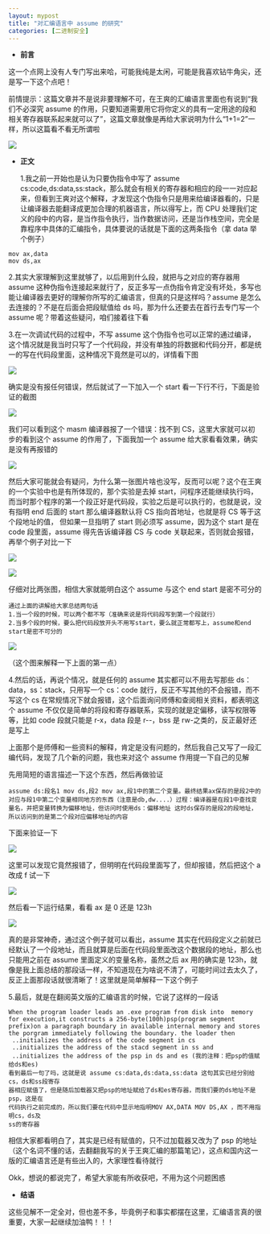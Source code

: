 ```yaml
---
layout: mypost
title: "对汇编语言中 assume 的研究"
categories: [二进制安全]
---
```


- **前言**

这一个点网上没有人专门写出来哈，可能我纯是太闲，可能是我喜欢钻牛角尖，还是写一下这个点吧！

前情提示：这篇文章并不是说非要理解不可，在王爽的汇编语言里面也有说到“我们不必深究 assume 的作用，只要知道需要用它将你定义的具有一定用途的段和相关寄存器联系起来就可以了”，这篇文章就像是再给大家说明为什么“1+1=2”一样，所以这篇看不看无所谓啦

![](640-1.jpg)

- **正文**

  1.我之前一开始也是认为只要伪指令中写了 assume cs:code,ds:data,ss:stack，那么就会有相关的寄存器和相应的段一一对应起来，但看到王爽对这个解释，才发现这个伪指令只是用来给编译器看的，只是让编译器去能翻译成更加合理的机器语言，所以得写上，而 CPU 处理我们定义的段中的内容，是当作指令执行，当作数据访问，还是当作栈空间，完全是靠程序中具体的汇编指令，具体要说的话就是下面的这两条指令（拿 data 举个例子）

```
mov ax,data
mov ds,ax
```

2.其实大家理解到这里就够了，以后用到什么段，就把与之对应的寄存器用 assume 这种伪指令连接起来就行了，反正多写一点伪指令肯定没有坏处，多写也能让编译器去更好的理解你所写的汇编语言，但真的只是这样吗？assume 是怎么去连接的？不是在后面会把段赋值给 ds 吗，那为什么还要去在首行去专门写一个 assume 呢？带着这些疑问，咱们接着往下看

3.在一次调试代码的过程中，不写 assume 这个伪指令也可以正常的通过编译，这个情况就是我当时只写了一个代码段，并没有单独的将数据和代码分开，都是统一的写在代码段里面，这种情况下竟然是可以的，详情看下图

![](image-27-1024x546.png)

确实是没有报任何错误，然后就试了一下加入一个 start 看一下行不行，下面是验证的截图

![](Screenshot_160-1024x538.png)

我们可以看到这个 masm 编译器报了一个错误：找不到 CS，这里大家就可以初步的看到这个 assume 的作用了，下面我加一个 assume 给大家看看效果，确实是没有再报错的

![](image-28-1024x501.png)

然后大家可能就会有疑问，为什么第一张图片啥也没写，反而可以呢？这个在王爽的一个实验中也是有所体现的，那个实验是去掉 start，问程序还能继续执行吗，而当时那个程序的第一个段正好是代码段，实验之后是可以执行的，也就是说，没有指明 end 后面的 start 那么编译器默认将 CS 指向首地址，也就是将 CS 等于这个段地址的值， 但如果一旦指明了 start 则必须写 assume，因为这个 start 是在 code 段里面，assume 得先告诉编译器 CS 与 code 关联起来，否则就会报错，再举个例子对比一下

![](image-29.png)

![](image-30-1024x512.png)

仔细对比两张图，相信大家就能明白这个 assume 与这个 end start 是密不可分的

```
通过上面的讲解给大家总结两句话
1.当一个段的时候，可以两个都不写（准确来说是将代码段写到第一个段就行）
2.当多个段的时候，要么把代码段放开头不用写start，要么就正常都写上，assume和end start是密不可分的
```

![](image-31-1024x630.png)

（这个图来解释一下上面的第一点）

4.然后的话，再说个情况，就是任何的 assume 其实都可以不用去写那些 ds：data，ss：stack，只用写一个 cs：code 就行，反正不写其他的不会报错，而不写这个 cs 在常规情况下就会报错，这个后面询问师傅和查阅相关资料，都表明这个 assume 不仅仅是简单的将段和寄存器联系，实现的就是定偏移，读写权限等等，比如 code 段就只能是 r-x，data 段是 r--，bss 是 rw-之类的，反正最好还是写上

上面那个是师傅和一些资料的解释，肯定是没有问题的，然后我自己又写了一段汇编代码，发现了几个新的问题，我也来对这个 assume 作用提一下自己的见解

先用简短的语言描述一下这个东西，然后再做验证

```
assume ds:段名1 mov ds,段2 mov ax,段1中的第二个变量。最终结果ax保存的是段2中的对应与段1中第二个变量相同地方的东西（注意是db,dw....）过程：编译器是在段1中查找变量名，并把变量转换为偏移地址，但访问时使用ds：偏移地址 这时ds保存的是段2的段地址，所以访问到的是第二个段对应偏移地址的内容
```

下面来验证一下

![](Screenshot_163-1024x530.png)

这里可以发现它竟然报错了，但明明在代码段里面写了，但却报错，然后把这个 a 改成 f 试一下

![](Screenshot_161-1024x562.png)

然后看一下运行结果，看看 ax 是 0 还是 123h

![](Screenshot_162-1024x553.png)

真的是非常神奇，通过这个例子就可以看出，assume 其实在代码段定义之前就已经默认了一个段地址，而且就算是后面在代码段里面改这个数据段的地址，那么也只能用之前在 assume 里面定义的变量名称，虽然之后 ax 用的确实是 123h，就像是我上面总结的那段话一样，不知道现在为啥说不清了，可能时间过去太久了，反正上面那段话就很清晰了！这里就是简单解释一下这个例子

5.最后，就是在翻阅英文版的汇编语言的时候，它说了这样的一段话

```
When the program loader leads an .exe program from disk into  memory for execution,it constructs a 256-byte(100h)psp(program segment prefix)on a paragraph boundary in available internal memory and stores the porgram immediately following the boundary. the loader then
 ..initializes the address of the code segment in cs
 ..initializes the address of the stacd segment in ss and
 ..initializes the address of the psp in ds and es (我的注释：把psp的值赋给ds和es)
看到最后一句了吗，这就是说 assume cs:data,ds:data,ss:data 这句其实已经分别给cs，ds和ss段寄存
器相应赋值了，但是随后加载器又把psp的地址赋给了ds和es寄存器，而我们要的ds地址不是psp，这是在
代码执行之前完成的，所以我们要在代码中显示地指明MOV AX,DATA MOV DS,AX ，而不用指明cs，ds及
ss的寄存器
```

相信大家都看明白了，其实是已经有赋值的，只不过加载器又改为了 psp 的地址（这个名词不懂的话，去翻翻我写的关于王爽汇编的那篇笔记），这点和国内这一版的汇编语言还是有些出入的，大家理性看待就行

Okk，想说的都说完了，希望大家能有所收获吧，不用为这个问题困惑

- **结语**

这些见解不一定全对，但也差不多，毕竟例子和事实都摆在这里，汇编语言真的很重要，大家一起继续加油鸭！！！